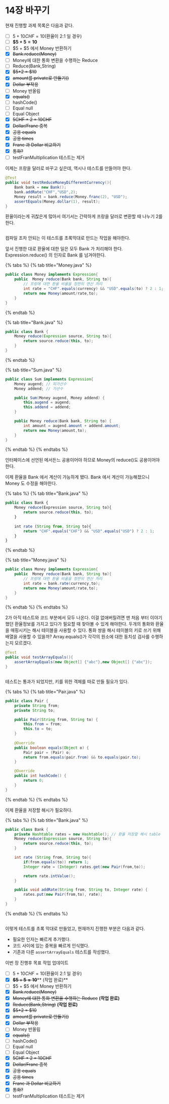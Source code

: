 # 14장 바꾸기

현재 진행할 과제 목록은 다음과 같다.

* [ ] $5 + 10CHF = 10$(환율이 2:1  일 경우)
* [ ] **$5 + $5 = 10$**
* [ ] $5 + $5 에서 Money 반환하기
* [x] ~~Bank.reduce(Money)~~
* [ ] Money에 대한 통화 변환을 수행하는 Reduce
* [ ] Reduce(Bank,String)
* [x] ~~$5\*2 = $10~~
* [x] ~~amount를 private로 만들기()~~
* [x] ~~Dollar 부작용~~
* [ ] Money 반올림
* [x] ~~equals()~~
* [ ] hashCode()
* [ ] Equal null
* [ ] Equal Object&#x20;
* [x] ~~5CHF \* 2 = 10CHF~~
* [x] ~~Dollar/Franc 중복~~
* [x] ~~공용 equals~~
* [x] ~~공용 times~~
* [x] ~~Franc 과 Dollar 비교하기~~
* [x] ~~통화?~~
* [ ] testFranMultiplication 테스트는 제거

이제는 프랑을 달러로 바꾸고 싶은데, 역시나 테스트를 만들어야 한다.

```java
@Test
public void testReduceMoneyDifferentCurrency(){
    Bank bank = new Bank();
    bank.addRate("CHF","USD",2);
    Money result = bank.reduce(Money.franc(2), "USD");
    assertEquals(Money.dollar(1), result);
}
```

환율이라는게 귀찮은게 많아서 여기서는 간략하게 프랑을 달러로 변환할 때 나누기 2를 한다.

<figure><img src="../../../.gitbook/assets/image.png" alt=""><figcaption></figcaption></figure>

컴파일 조차 안되는 이 테스트를 초록막대로 만드는 작업을 해야한다.

앞서 진행한 대로 환율에 대한 일은 모두 Bank 가 처리해야 한다. Expression.reduce() 의 인자로 Bank 를 넘겨야한다.&#x20;

{% tabs %}
{% tab title="Money.java" %}
```java
public class Money implements Expression{
    public  Money reduce(Bank bank, String to){
        // 프랑에 대한 환율 비율을 정한뒤 연산 처리
        int rate = "CHF".equals(currency) && "USD".equals(to) ? 2 : 1;
        return new Money(amount/rate,to);
    }
}
```
{% endtab %}

{% tab title="Bank.java" %}
```java
public class Bank {
    Money reduce(Expression source, String to){
        return source.reduce(this, to);
    }
}

```
{% endtab %}

{% tab title="Sum.java" %}
```java
public class Sum implements Expression{
    Money augend; // 피가산수
    Money addend; // 가산수

    public Sum(Money augend, Money addend) {
        this.augend = augend;
        this.addend = addend;
    }

    public Money reduce(Bank bank, String to) {
        int amount = augend.amount + addend.amount;
        return new Money(amount,to);
    }
}
```
{% endtab %}
{% endtabs %}

인터페이스에 선언된 메서든느 공용이어야 하므로 Money의 reduce()도 공용이어야 한다.

이제 환율을 Bank 에서 계산이 가능하게 됐다. Bank 에서 계산이 가능해졌으니 Money 도 수정을 해야한다.

{% tabs %}
{% tab title="Bank.java" %}
```javascript
public class Bank {
    Money reduce(Expression source, String to){
        return source.reduce(this, to);
    }
    
    int rate (String from, String to){
        return "CHF".equals("CHF") && "USD".equals("USD") ? 2 : 1;
    }
}
```
{% endtab %}

{% tab title="Money.java" %}
```java
public class Money implements Expression{
    public  Money reduce(Bank bank, String to){
        // 프랑에 대한 환율 비율을 정한뒤 연산 처리
        int rate = bank.rate(currency,to);
        return new Money(amount/rate,to);
    }
}
```
{% endtab %}
{% endtabs %}

2가 아직 테스트와 코드 부분에서 모두 나온다. 이걸 없애버릴려면 맨 처음 부터 이야기 했던 환율정보를 가지고 있다가 필요할 때 찾아볼 수 있게 해야한다. 두개의 통화와 환율을 매핑시키는 해시 테이블을 사용할 수 있다. 통화 쌍을 해시 테이블의 키로 쓰기 위해 배열을 사용할  수 있을까? Array.equals()가 각각의 원소에 대한 동치성 검사를 수행하는지 모르겠다.

```java
@Test
public void testArrayEquals(){
    assertArrayEquals(new Object[] {"abc"},new Object[] {"abc"});
}
```

<figure><img src="../../../.gitbook/assets/image (1).png" alt=""><figcaption></figcaption></figure>

테스트는 통과가 되었지만, 키를 위한 객체를 따로 만들 필요가 있다.

{% tabs %}
{% tab title="Pair.java" %}
```java
public class Pair {
    private String from;
    private String to;

    public Pair(String from, String to) {
        this.from = from;
        this.to = to;
    }
    
    @Override
    public boolean equals(Object o) {
        Pair pair = (Pair) o;
        return from.equals(pair.from) && to.equals(pair.to);
    }

    @Override
    public int hashCode() {
        return 0;
    }
}
```
{% endtab %}
{% endtabs %}

이제 환율을 저장할 해시가 필요하다.

{% tabs %}
{% tab title="Bank.java" %}
```java
public class Bank {
    private Hashtable rates = new Hashtable(); // 환율 저장할 해시 table
    Money reduce(Expression source, String to){
        return source.reduce(this, to);
    }

    int rate (String from, String to){
        if(from.equals(to)) return 1;
        Integer rate = (Integer) rates.get(new Pair(from,to));

        return rate.intValue();
    }

    public void addRate(String from, String to, Integer rate) {
        rates.put(new Pair(from,to), rate);
    }
}

```
{% endtab %}
{% endtabs %}

<figure><img src="../../../.gitbook/assets/image (2).png" alt=""><figcaption></figcaption></figure>

이렇게 테스트를 초록 막대로 만들었고, 현재까지 진행한 부분은 다음과 같다.

* 필요한 인자는 빠르게 추가했다.
* 코드 사이에 있는 중복을 빠르게 인식했다.&#x20;
* 기존과 다른 `assertArrayEquals` 테스트를 작성했다.



이번 장 진행후 목표 작업 업데이트

* [ ] $5 + 10CHF = 10$(환율이 2:1  일 경우)
* [x] ~~**$5 + $5 = 10$**~~** (작업 완료)**
* [ ] $5 + $5 에서 Money 반환하기
* [x] ~~Bank.reduce(Money)~~
* [x] ~~Money에 대한 통화 변환을 수행하는 Reduce~~ **(작업 완료)**
* [x] ~~Reduce(Bank,String)~~ **(작업 완료)**
* [x] ~~$5\*2 = $10~~
* [x] ~~amount를 private로 만들기()~~
* [x] ~~Dollar 부작용~~
* [ ] Money 반올림
* [x] ~~equals()~~
* [ ] hashCode()
* [ ] Equal null
* [ ] Equal Object&#x20;
* [x] ~~5CHF \* 2 = 10CHF~~
* [x] ~~Dollar/Franc 중복~~
* [x] ~~공용 equals~~
* [x] ~~공용 times~~
* [x] ~~Franc 과 Dollar 비교하기~~
* [x] ~~통화?~~
* [ ] testFranMultiplication 테스트는 제거
